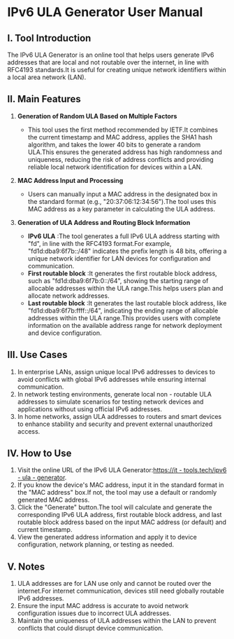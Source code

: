 # IPv6 ULA Generator User Manual

## I. Tool Introduction

The IPv6 ULA Generator is an online tool that helps users generate IPv6 addresses that are local and not routable over the internet, in line with RFC4193 standards.It is useful for creating unique network identifiers within a local area network (LAN).

## II. Main Features

  1. **Generation of Random ULA Based on Multiple Factors**

     * This tool uses the first method recommended by IETF.It combines the current timestamp and MAC address, applies the SHA1 hash algorithm, and takes the lower 40 bits to generate a random ULA.This ensures the generated address has high randomness and uniqueness, reducing the risk of address conflicts and providing reliable local network identification for devices within a LAN.

  2. **MAC Address Input and Processing**

     * Users can manually input a MAC address in the designated box in the standard format (e.g., "20:37:06:12:34:56").The tool uses this MAC address as a key parameter in calculating the ULA address.

  3. **Generation of ULA Address and Routing Block Information**

     * **IPv6 ULA** :The tool generates a full IPv6 ULA address starting with "fd", in line with the RFC4193 format.For example, "fd1d:dba9:6f7b::/48" indicates the prefix length is 48 bits, offering a unique network identifier for LAN devices for configuration and communication.
     * **First routable block** :It generates the first routable block address, such as "fd1d:dba9:6f7b:0::/64", showing the starting range of allocable addresses within the ULA range.This helps users plan and allocate network addresses.
     * **Last routable block** :It generates the last routable block address, like "fd1d:dba9:6f7b:ffff::/64", indicating the ending range of allocable addresses within the ULA range.This provides users with complete information on the available address range for network deployment and device configuration.

## III. Use Cases

  1. In enterprise LANs, assign unique local IPv6 addresses to devices to avoid conflicts with global IPv6 addresses while ensuring internal communication.
  2. In network testing environments, generate local non - routable ULA addresses to simulate scenarios for testing network devices and applications without using official IPv6 addresses.
  3. In home networks, assign ULA addresses to routers and smart devices to enhance stability and security and prevent external unauthorized access.

## IV. How to Use

  1. Visit the online URL of the IPv6 ULA Generator:[https://it - tools.tech/ipv6 - ula - generator](https://it-tools.tech/ipv6-ula-generator).
  2. If you know the device's MAC address, input it in the standard format in the "MAC address" box.If not, the tool may use a default or randomly generated MAC address.
  3. Click the "Generate" button.The tool will calculate and generate the corresponding IPv6 ULA address, first routable block address, and last routable block address based on the input MAC address (or default) and current timestamp.
  4. View the generated address information and apply it to device configuration, network planning, or testing as needed.

## V. Notes

  1. ULA addresses are for LAN use only and cannot be routed over the internet.For internet communication, devices still need globally routable IPv6 addresses.
  2. Ensure the input MAC address is accurate to avoid network configuration issues due to incorrect ULA addresses.
  3. Maintain the uniqueness of ULA addresses within the LAN to prevent conflicts that could disrupt device communication.